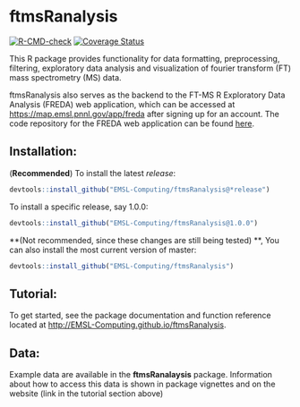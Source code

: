 # ftmsRanalysis
<!-- badges: start -->
[![R-CMD-check](https://github.com/EMSL-Computing/ftmsRanalysis/actions/workflows/R-CMD-check.yaml/badge.svg)](https://github.com/EMSL-Computing/ftmsRanalysis/actions/workflows/R-CMD-check.yaml)
[![Coverage Status](https://codecov.io/github/EMSL-Computing/ftmsRanalysis/coverage.svg?branch=master)](https://codecov.io/github/EMSL-Computing/ftmsRanalysis?branch=master)
<!-- badges: end -->

This R package provides functionality for data formatting, preprocessing, filtering, exploratory data analysis and visualization of fourier transform (FT) mass spectrometry (MS) data. 

ftmsRanalysis also serves as the backend to the FT-MS R Exploratory Data Analysis (FREDA) web application, which can be accessed at https://map.emsl.pnnl.gov/app/freda after signing up for an account.  The code repository for the FREDA web application can be found [here](https://github.com/EMSL-Computing/FREDA).

## Installation:

(**Recommended**) To install the latest *release*:
```r
devtools::install_github("EMSL-Computing/ftmsRanalysis@*release")
```

To install a specific release, say 1.0.0:

```r
devtools::install_github("EMSL-Computing/ftmsRanalysis@1.0.0")
```

**(Not recommended, since these changes are still being tested) **, You can also install the most current version of master:

```r
devtools::install_github("EMSL-Computing/ftmsRanalysis")
```

## Tutorial:

To get started, see the package documentation and function reference located at http://EMSL-Computing.github.io/ftmsRanalysis.

## Data:

Example data are available in the __ftmsRanalaysis__ package. Information about how to access this data is shown in package vignettes and on the website (link in the tutorial section above)
 
